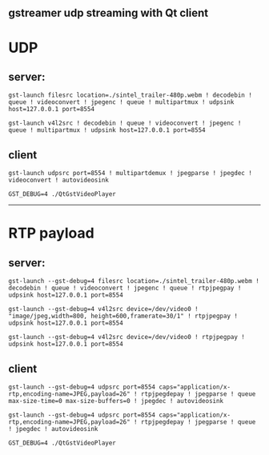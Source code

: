 
gstreamer udp streaming with Qt client
--------------------
# UDP

## server:

```
gst-launch filesrc location=./sintel_trailer-480p.webm ! decodebin ! queue ! videoconvert ! jpegenc ! queue ! multipartmux ! udpsink host=127.0.0.1 port=8554
```
```
gst-launch v4l2src ! decodebin ! queue ! videoconvert ! jpegenc ! queue ! multipartmux ! udpsink host=127.0.0.1 port=8554
```

## client
```
gst-launch udpsrc port=8554 ! multipartdemux ! jpegparse ! jpegdec ! videoconvert ! autovideosink
```
```
GST_DEBUG=4 ./QtGstVideoPlayer
```
--------------------
# RTP payload

## server:
```
gst-launch --gst-debug=4 filesrc location=./sintel_trailer-480p.webm ! decodebin ! queue ! videoconvert ! jpegenc ! queue ! rtpjpegpay ! udpsink host=127.0.0.1 port=8554
```
```
gst-launch --gst-debug=4 v4l2src device=/dev/video0 ! "image/jpeg,width=800, height=600,framerate=30/1" ! rtpjpegpay ! udpsink host=127.0.0.1 port=8554
```
```
gst-launch --gst-debug=4 v4l2src device=/dev/video0 ! rtpjpegpay ! udpsink host=127.0.0.1 port=8554
```
## client
```
gst-launch --gst-debug=4 udpsrc port=8554 caps="application/x-rtp,encoding-name=JPEG,payload=26" ! rtpjpegdepay ! jpegparse ! queue max-size-time=0 max-size-buffers=0 ! jpegdec ! autovideosink
```
```
gst-launch --gst-debug=4 udpsrc port=8554 caps="application/x-rtp,encoding-name=JPEG,payload=26" ! rtpjpegdepay ! jpegparse ! queue ! jpegdec ! autovideosink
```
```
GST_DEBUG=4 ./QtGstVideoPlayer
```
